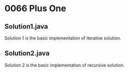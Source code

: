 # 0066 Plus One

## Solution1.java

Solution 1 is the basic implementation of iterative solution.

## Solution2.java

Solution 2 is the basic implementation of recursive solution.